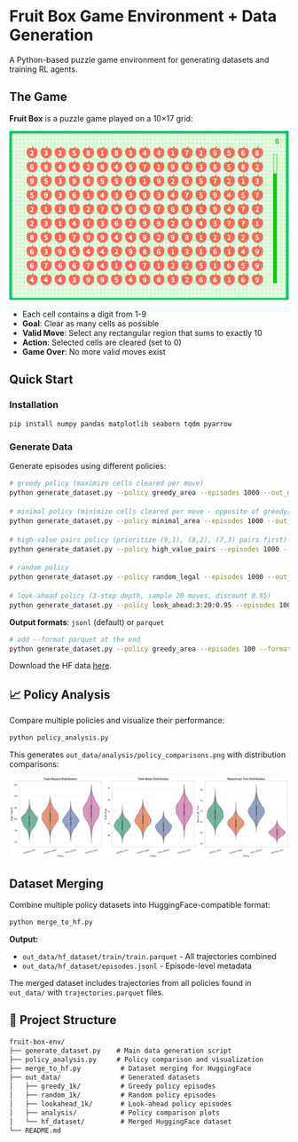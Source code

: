 # Fruit Box Game Environment + Data Generation

A Python-based puzzle game environment for generating datasets and training RL agents.

## The Game

**Fruit Box** is a puzzle game played on a 10×17 grid:

![Fruit Box Game](images/fruit_box.png)

- Each cell contains a digit from 1-9
- **Goal**: Clear as many cells as possible
- **Valid Move**: Select any rectangular region that sums to exactly 10
- **Action**: Selected cells are cleared (set to 0)
- **Game Over**: No more valid moves exist

## Quick Start

### Installation

```bash
pip install numpy pandas matplotlib seaborn tqdm pyarrow
```

### Generate Data

Generate episodes using different policies:

```bash
# greedy policy (maximize cells cleared per move)
python generate_dataset.py --policy greedy_area --episodes 1000 --out_dir out_data/greedy_1k

# minimal policy (minimize cells cleared per move - opposite of greedy)
python generate_dataset.py --policy minimal_area --episodes 1000 --out_dir out_data/minimal_1k

# high-value pairs policy (prioritize (9,1), (8,2), (7,3) pairs first)
python generate_dataset.py --policy high_value_pairs --episodes 1000 --out_dir out_data/high_value_1k

# random policy
python generate_dataset.py --policy random_legal --episodes 1000 --out_dir out_data/random_1k

# look-ahead policy (3-step depth, sample 20 moves, discount 0.95)
python generate_dataset.py --policy look_ahead:3:20:0.95 --episodes 1000 --out_dir out_data/lookahead_1k
```

**Output formats**: `jsonl` (default) or `parquet`

```bash
# add --format parquet at the end
python generate_dataset.py --policy greedy_area --episodes 100 --format parquet
```

Download the HF data [here](https://huggingface.co/datasets/djdumpling/fruit-box).

## 📈 Policy Analysis

Compare multiple policies and visualize their performance:

```bash
python policy_analysis.py
```

This generates `out_data/analysis/policy_comparisons.png` with distribution comparisons:

![Policy Comparisons](out_data/analysis/policy_comparisons.png)

## Dataset Merging

Combine multiple policy datasets into HuggingFace-compatible format:

```bash
python merge_to_hf.py
```

**Output:**
- `out_data/hf_dataset/train/train.parquet` - All trajectories combined
- `out_data/hf_dataset/episodes.jsonl` - Episode-level metadata

The merged dataset includes trajectories from all policies found in `out_data/` with `trajectories.parquet` files.

## 📁 Project Structure

```
fruit-box-env/
├── generate_dataset.py    # Main data generation script
├── policy_analysis.py     # Policy comparison and visualization
├── merge_to_hf.py          # Dataset merging for HuggingFace
├── out_data/               # Generated datasets
│   ├── greedy_1k/          # Greedy policy episodes
│   ├── random_1k/          # Random policy episodes
│   ├── lookahead_1k/       # Look-ahead policy episodes
│   ├── analysis/           # Policy comparison plots
│   └── hf_dataset/         # Merged HuggingFace dataset
└── README.md
```